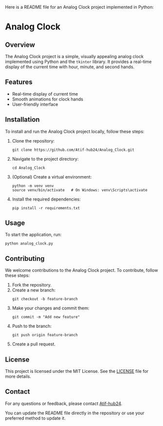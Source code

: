 Here is a README file for an Analog Clock project implemented in Python:

# Analog Clock

## Overview
The Analog Clock project is a simple, visually appealing analog clock implemented using Python and the `tkinter` library. It provides a real-time display of the current time with hour, minute, and second hands.

## Features
- Real-time display of current time
- Smooth animations for clock hands
- User-friendly interface

## Installation
To install and run the Analog Clock project locally, follow these steps:

1. Clone the repository:
   ```
   git clone https://github.com/Atif-hub24/Analog_Clock.git
   ```
2. Navigate to the project directory:
   ```
   cd Analog_Clock
   ```
3. (Optional) Create a virtual environment:
   ```
   python -m venv venv
   source venv/bin/activate   # On Windows: venv\Scripts\activate
   ```
4. Install the required dependencies:
   ```
   pip install -r requirements.txt
   ```

## Usage
To start the application, run:
```
python analog_clock.py
```

## Contributing
We welcome contributions to the Analog Clock project. To contribute, follow these steps:

1. Fork the repository.
2. Create a new branch:
   ```
   git checkout -b feature-branch
   ```
3. Make your changes and commit them:
   ```
   git commit -m "Add new feature"
   ```
4. Push to the branch:
   ```
   git push origin feature-branch
   ```
5. Create a pull request.

## License
This project is licensed under the MIT License. See the [LICENSE](LICENSE) file for more details.

## Contact
For any questions or feedback, please contact [Atif-hub24](https://github.com/Atif-hub24).

You can update the README file directly in the repository or use your preferred method to update it.